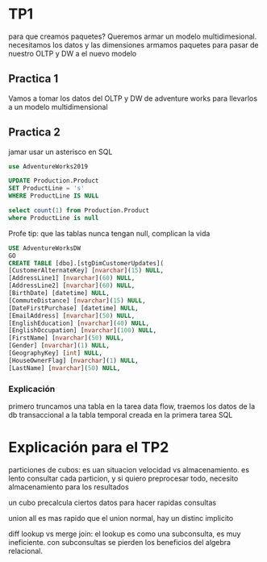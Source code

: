 # TP1

para que creamos paquetes?
Queremos armar un modelo multidimesional. necesitamos los datos y las dimensiones
armamos paquetes para pasar de nuestro OLTP y DW a el nuevo modelo

## Practica 1
Vamos a tomar los datos del OLTP y DW de adventure works para llevarlos a un modelo multidimensional

## Practica 2
jamar usar un asterisco en SQL

```SQL
use AdventureWorks2019

UPDATE Production.Product
SET ProductLine = 's'
WHERE ProductLine IS NULL 

select count(1) from Production.Product
where ProductLine is null
```

Profe tip: que las tablas nunca tengan null, complican la vida

```SQL
USE AdventureWorksDW
GO
CREATE TABLE [dbo].[stgDimCustomerUpdates](
[CustomerAlternateKey] [nvarchar](15) NULL,
[AddressLine1] [nvarchar](60) NULL,
[AddressLine2] [nvarchar](60) NULL,
[BirthDate] [datetime] NULL,
[CommuteDistance] [nvarchar](15) NULL,
[DateFirstPurchase] [datetime] NULL,
[EmailAddress] [nvarchar](50) NULL,
[EnglishEducation] [nvarchar](40) NULL,
[EnglishOccupation] [nvarchar](100) NULL,
[FirstName] [nvarchar](50) NULL,
[Gender] [nvarchar](1) NULL,
[GeographyKey] [int] NULL,
[HouseOwnerFlag] [nvarchar](1) NULL,
[LastName] [nvarchar](50) NULL, 
```

### Explicación
primero truncamos una tabla
en la tarea data flow, traemos los datos de la db transaccional a la tabla temporal creada en la primera tarea SQL


# Explicación para el TP2
particiones de cubos: es uan situacion velocidad vs almacenamiento. es lento consultar cada particion, y si quiero preprocesar todo, necesito almacenamiento para los resultados

un cubo precalcula ciertos datos para hacer rapidas consultas

union all es mas rapido que el union normal, hay un distinc implicito

diff lookup vs merge join: el lookup es como una subconsulta, es muy ineficiente. con subconsultas se pierden los beneficios del algebra relacional.


